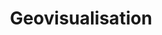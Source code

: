 ---
layout:            portfolio
title:             Geovisualisation
portfolio:         geovisualisation
cover:             /images/tag-geovisualisation.png
comments:          false
sidebar:
  nav:             portfolio
---